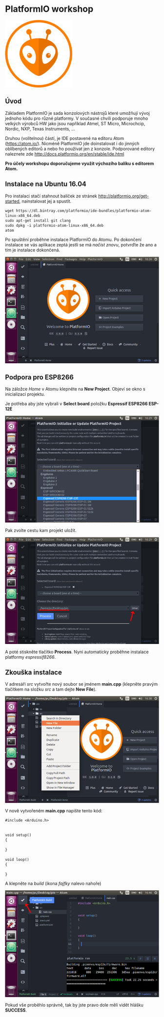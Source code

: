 # PlatformIO workshop

![PlatformIO logo](img/platformio-logo.png "PlatformIO logo")

## Úvod
Základem PlatformIO je sada konzolových nástrojů které umožňují vývoj jednoho kódu pro různé platformy.
V současné chvíli podporuje mnoho velkých výrobců HW jako jsou například Atmel, ST Micro, Microchcip, Nordic, NXP, Texas Instruments, ...

Druhou (volitelnou) částí, je IDE postavené na editoru Atom (https://atom.io/).
Nicméně PlatformIO jde doinstalovat i do jinných oblíbených editorů a nebo ho používat jen z konzole.
Podporované editory naleznete zde http://docs.platformio.org/en/stable/ide.html

**Pro účely workshopu doporučujeme využít výchozího balíku s editorem Atom.**

## Instalace na Ubuntu 16.04
Pro instalaci stačí stahnout balíček ze stránek http://platformio.org/get-started, nainstalovat jej a spustit.

    wget https://dl.bintray.com/platformio/ide-bundles/platformio-atom-linux-x86_64.deb
    sudo apt-get install git clang
    sudo dpkg -i platformio-atom-linux-x86_64.deb
    atom

Po spuštění proběhne instalace PlatformIO do Atomu.
Po dokončení instalace se vás aplikace zeptá jestli se má *načíst znovu*, potvrďte že ano a tím je instalace dokončená.

![PlatformIO Home](img/screen1.png "Nainstalovaný Atom s PlatformIO")

## Podpora pro ESP8266

Na záložce *Home* v Atomu klepněte na **New Project**.
Objeví se okno s inicializací projektu.

Je potřeba aby jste vybrali v **Select board** položku **Espressif ESP8266 ESP-12E**

![PlatformIO new project](img/screen2.png "Výběr platformy")

Pak zvolte cestu kam projekt uložit.

![PlatformIO new project](img/screen3.png "Cesta k projektu")

A poté stiskněte tlačítko **Process**. Nyní automaticky proběhne instalace platformy *espressif8266*.

## Zkouška instalace

V adresáři *src* vytvořte nový soubor se jménem **main.cpp** (klepněte pravým tlačítkem na složku *src* a tam dejte **New File**).

![PlatformIO new project](img/screen4.png "Vytvoření nového souboru")

V nově vytvořeném **main.cpp** napište tento kód:

    #include <Arduino.h>


    void setup()
    {

    }

    void loop()
    {

    }

A klepněte na *build* (ikona *fajfky* nalevo nahoře)

![PlatformIO build project](img/screen5.png "Zkopilování projektu")

Pokud vše proběhlo správně, tak by jste pravo dole měli vidět hlášku **SUCCESS**.
